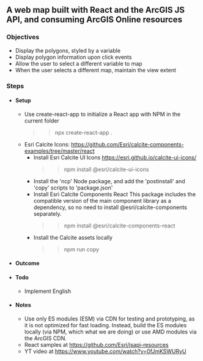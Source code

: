 ## A web map built with React and the ArcGIS JS API, and consuming ArcGIS Online resources

### Objectives

- Display the polygons, styled by a variable
- Display polygon information upon click events
- Allow the user to select a different variable to map
- When the user selects a different map, maintain the view extent

### Steps

- #### Setup

  - Use create-react-app to initialize a React app with NPM in the current folder
    > > npx create-react-app .
  - Esri Calcite Icons: https://github.com/Esri/calcite-components-examples/tree/master/react
    - Install Esri Calcite UI Icons https://esri.github.io/calcite-ui-icons/
      > > npm install @esri/calcite-ui-icons
    - Install the 'ncp' Node package, and add the 'postinstall' and 'copy' scripts to 'package.json'
    - Install Esri Calcite Components React
      This package includes the compatible version of the main component library as a dependency, so no need to install @esri/calcite-components separately.
      > > npm install @esri/calcite-components-react
    - Install the Calcite assets locally
      > > npm run copy

- #### Outcome

- #### Todo

  - Implement English

- #### Notes
  - Use only ES modules (ESM) via CDN for testing and prototyping, as it is not optimized for fast loading. Instead, build the ES modules locally (via NPM, which what we are doing) or use AMD modules via the ArcGIS CDN.
  - React samples at https://github.com/Esri/jsapi-resources
  - YT video at https://www.youtube.com/watch?v=0fJmKSWURyU
